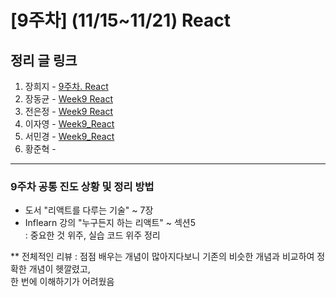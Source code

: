 # [9주차] (11/15~11/21) React

## 정리 글 링크

1. 장희지 - [9주차. React](https://blog.naver.com/huiji0315/222150645178)
2. 장동균 - [Week9 React](https://dongkyun-jang.tistory.com/95)
3. 전은정 - [Week9 React](https://jjung-lab.tistory.com/30)
4. 이자영 - [Week9_React](https://99neozone.tistory.com/10)
5. 서민경 - [Week9_React](https://min1307.tistory.com/28) 
6. 황준혁 - 

---

### 9주차 공통 진도 상황 및 정리 방법

- 도서 "리액트를 다루는 기술" ~ 7장  
- Inflearn 강의 "누구든지 하는 리액트" ~ 섹션5  
: 중요한 것 위주, 실습 코드 위주 정리

\*\* 전체적인 리뷰 : 점점 배우는 개념이 많아지다보니 기존의 비슷한 개념과 비교하여 정확한 개념이 헷깔렸고,   
한 번에 이해하기가 어려웠음
